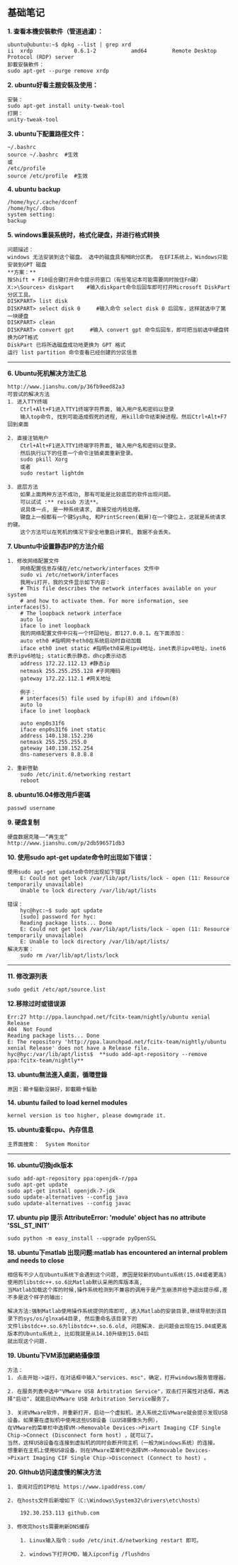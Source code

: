 ## 基础笔记 

**1. 查看本機安裝軟件（管道過濾）：**

    ubuntu@ubuntu:~$ dpkg --list | grep xrd
    ii  xrdp             0.6.1-2           amd64        Remote Desktop Protocol (RDP) server
    卸載安裝軟件：
    sudo apt-get --purge remove xrdp

**2. ubuntu好看主題安裝及使用：**

    安裝：
    sudo apt-get install unity-tweak-tool
    打開：
    unity-tweak-tool

**3. ubuntu下配置路徑文件：**

    ~/.bashrc
    source ~/.bashrc  #生效
    或
    /etc/profile
    source /etc/profile  #生效

**4. ubuntu backup**
  
    /home/hyc/.cache/dconf
    /home/hyc/.dbus
    system setting:
    backup

**5. windows重装系统时，格式化硬盘，并进行格式转换**

    问题描述：    
    windows 无法安装到这个磁盘。 选中的磁盘具有MBR分区表。 在EFI系统上，Windows只能安装到GPT 磁盘
    **方案：**
    按Shift + F10组合键打开命令提示符窗口（有些笔记本可能需要同时按住Fn键）    
    X:>\Sources> diskpart    #输入diskpart命令后回车即可打开Microsoft DiskPart分区工具。    
    DISKPART> list disk    
    DISKPART> select disk 0     #输入命令 select disk 0 后回车，这样就选中了第一块硬盘    
    DISKPART> clean    
    DISKPART> convert gpt     #输入 convert gpt 命令后回车，即可把当前选中硬盘转换为GPT格式    
    DiskPart 已将所选磁盘成功地更换为 GPT 格式    
    运行 list partition 命令查看已经创建的分区信息

---

**6. Ubuntu死机解决方法汇总**

    http://www.jianshu.com/p/36fb9eed82a3
    可尝试的解决方法
    1. 进入TTY终端
        Ctrl+Alt+F1进入TTY1终端字符界面, 输入用户名和密码以登录
        输入top命令, 找到可能造成假死的进程, 用kill命令结束掉进程。然后Ctrl+Alt+F7回到桌面

    2. 直接注销用户
        Ctrl+Alt+F1进入TTY1终端字符界面, 输入用户名和密码以登录。
        然后执行以下的任意一个命令注销桌面重新登录。
        sudo pkill Xorg
        或者
        sudo restart lightdm

    3. 底层方法
        如果上面两种方法不成功, 那有可能是比较底层的软件出现问题。
        可以试试 :** reisub 方法**。
        说具体一点, 是一种系统请求, 直接交给内核处理。
        键盘上一般都有一个键SysRq, 和PrintScreen(截屏)在一个键位上，这就是系统请求的键。
        这个方法可以在死机的情况下安全地重启计算机, 数据不会丢失。

**7. Ubuntu中设置静态IP的方法介绍**

    1. 修改网络配置文件 
        网络配置信息存储在/etc/network/interfaces 文件中 
        sudo vi /etc/network/interfaces 
        我用vi打开，我的文件显示如下内容： 
        # This file describes the network interfaces available on your system 
        # and how to activate them. For more information, see interfaces(5). 
        # The loopback network interface 
        auto lo 
        iface lo inet loopback 
        我的网络配置文件中只有一个环回地址，即127.0.0.1。在下面添加： 
        auto eth0 #指明网卡eth0在系统启动时自动加载 
        iface eth0 inet static #指明eth0采用ipv4地址，inet表示ipv4地址，inet6表示ipv6地址; static表示静态，dhcp表示动态 
        address 172.22.112.13 #静态ip 
        netmask 255.255.255.128 #子网掩码 
        gateway 172.22.112.1 #网关地址 
  
        例子：
        # interfaces(5) file used by ifup(8) and ifdown(8)
        auto lo
        iface lo inet loopback

        auto enp0s31f6
        iface enp0s31f6 inet static
        address 140.138.152.236
        netmask 255.255.255.0
        gateway 140.138.152.254
        dns-nameservers 8.8.8.8
  
    2. 重新啓動
        sudo /etc/init.d/networking restart
        reboot
  
  
**8. ubuntu16.04修改用戶密碼**

    passwd username
  
  
**9. 硬盘复制**

    硬盘数据克隆——“再生龙”
    http://www.jianshu.com/p/2db596571db3
    
**10. 使用sudo apt-get update命令时出现如下错误：**

    使用sudo apt-get update命令时出现如下错误
        E: Could not get lock /var/lib/apt/lists/lock - open (11: Resource temporarily unavailable)
        Unable to lock directory /var/lib/apt/lists

    错误：
        hyc@hyc:~$ sudo apt update
        [sudo] password for hyc:    
        Reading package lists... Done
        E: Could not get lock /var/lib/apt/lists/lock - open (11: Resource temporarily unavailable)
        E: Unable to lock directory /var/lib/apt/lists/
    解决方案：
        sudo rm /var/lib/apt/lists/lock

---

**11. 修改源列表**

    sudo gedit /etc/apt/source.list

**12.移除过时或错误源**
    
    Err:27 http://ppa.launchpad.net/fcitx-team/nightly/ubuntu xenial Release       
    404  Not Found
    Reading package lists... Done
    E: The repository 'http://ppa.launchpad.net/fcitx-team/nightly/ubuntu xenial Release' does not have a Release file.
    hyc@hyc:/var/lib/apt/lists$  **sudo add-apt-repository --remove ppa:fcitx-team/nightly**

**13. ubuntu無法進入桌面，循環登錄**

    原因：顯卡驅動沒裝好，卸載顯卡驅動
  
**14. ubuntu failed to load kernel modules**

    kernel version is too higher, please dowmgrade it.
  
**15. ubuntu查看cpu、內存信息**

    主界面搜索：  System Monitor

---

**16. ubuntu切換jdk版本**

    sudo add-apt-repository ppa:openjdk-r/ppa  
    sudo apt-get update   
    sudo apt-get install openjdk-7-jdk 
    sudo update-alternatives --config java
    sudo update-alternatives --config javac
 
**17. ubuntu pip 提示 AttributeError: 'module' object has no attribute 'SSL_ST_INIT'**

    sudo python -m easy_install --upgrade pyOpenSSL

**18. ubuntu下matlab 出现问题:matlab has encountered an internal problem and needs to close**
    
    相信有不少人在Ubuntu系统下会遇到这个问题, 原因是较新的Ubuntu系统(15.04或者更高)使用的libstdc++.so.6比Matlab默认采用的库版本高, 
    当Matlab加载这个库的时候,操作系统检测到不兼容的调用于是产生崩溃并给予退出提示框,差不多是这个样子的输出:

    解决方法:强制Matlab使用操作系统提供的库即可, 进入Matlab的安装目录,继续导航到该目录下的sys/os/glnxa64目录, 然后重命名该目录下的
    文件libstdc++.so.6为libstdc++.so.6.old, 问题解决. 此问题会出现在15.04或更高版本的Ubuntu系统上, 比如我就是从14.10升级到15.04后
    就出现这个问题.

**19. Ubuntu下VM添加網絡攝像頭**

    方法：
    1. 点击开始->运行，在对话框中输入"services、msc"，确定，打开windows服务管理器。
    
    2. 在服务列表中选中"VMware USB Arbitration Service"，双击打开属性对话框，再选择"启动"，就能启动VMware USB Arbitration Service服务了。
    
    3. 关闭VMware软件，并重新打开，启动一个虚拟机，进入系统之后VMware就会提示发现USB设备。如果要在虚拟机中使用这些USB设备（以USB摄像头为例），
    在VMware的菜单栏中选择VM->Removable Devices->Pixart Imaging CIF Single Chip->Connect (Disconnect form host) ，就可以了。
    当然，这样USB设备在连接到虚拟机的同时会断开同主机（一般为Windows系统）的连接。
    想重新在主机上使用USB设备，则在VMware菜单栏中选择VM->Removable Devices->Pixart Imaging CIF Single Chip->Disconnect (Connect to host) 。

**20. GIthub访问速度慢的解决方法**

    1. 查阅对应的IP地址 https://www.ipaddress.com/

    2. 在hosts文件后新增如下（C:\Windows\System32\drivers\etc\hosts）

        192.30.253.113 github.com
    
    3. 修改完hosts需要刷新DNS缓存

        1. Linux输入指令：sudo /etc/init.d/networking restart 即可。

        2. windows下打开CMD，输入ipconfig /flushdns


